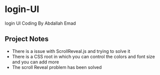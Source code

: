 # login-UI
login UI Coding By Abdallah Emad

## Project Notes
- There is a issue with ScrollReveal.js and trying to solve it
- There is a CSS root in which you can control the colors and font size and you can add more
- The scroll Reveal problem has been solved
